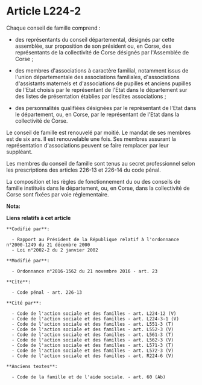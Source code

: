# Article L224-2

Chaque conseil de famille comprend :

- des représentants du conseil départemental, désignés par cette assemblée, sur proposition de son président ou, en Corse,
des représentants de la collectivité de Corse désignés par l'Assemblée de Corse ;

- des membres d'associations à caractère familial, notamment issus de l'union départementale des associations familiales,
d'associations d'assistants maternels et d'associations de pupilles et anciens pupilles de l'Etat choisis par le représentant
de l'Etat dans le département sur des listes de présentation établies par lesdites associations ;

- des personnalités qualifiées désignées par le représentant de l'Etat dans le département, ou, en Corse, par le représentant
de l'Etat dans la collectivité de Corse. 

Le conseil de famille est renouvelé par moitié. Le mandat de ses membres est de six ans. Il est renouvelable une fois. Ses
membres assurant la représentation d'associations peuvent se faire remplacer par leur suppléant. 

Les membres du conseil de famille sont tenus au secret professionnel selon les prescriptions des articles 226-13 et 226-14 du
code pénal. 

La composition et les règles de fonctionnement du ou des conseils de famille institués dans le département, ou, en Corse,
dans la collectivité de Corse sont fixées par voie réglementaire.

**Nota:**



**Liens relatifs à cet article**

	**Codifié par**:

	  - Rapport au Président de la République relatif à l'ordonnance n°2000-1249 du 21 décembre 2000
	  - Loi n°2002-2 du 2 janvier 2002

	**Modifié par**:

	  - Ordonnance n°2016-1562 du 21 novembre 2016 - art. 23

	**Cite**:

	  - Code pénal - art. 226-13

	**Cité par**:

	  - Code de l'action sociale et des familles - art. L224-12 (V)
	  - Code de l'action sociale et des familles - art. L224-3-1 (V)
	  - Code de l'action sociale et des familles - art. L551-3 (T)
	  - Code de l'action sociale et des familles - art. L552-3 (V)
	  - Code de l'action sociale et des familles - art. L561-3 (T)
	  - Code de l'action sociale et des familles - art. L562-3 (V)
	  - Code de l'action sociale et des familles - art. L571-3 (T)
	  - Code de l'action sociale et des familles - art. L572-3 (V)
	  - Code de l'action sociale et des familles - art. R224-6 (V)

	**Anciens textes**:

	  - Code de la famille et de l'aide sociale. - art. 60 (Ab)
